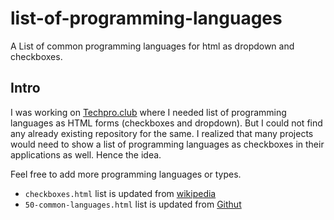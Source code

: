# list-of-programming-languages

A List of common programming languages for html as dropdown and checkboxes.

## Intro

I was working on [Techpro.club](https://github.com/ClubTechPro/techpro.club) where I needed list of programming languages as HTML forms (checkboxes and dropdown). But I could not find any already existing repository for the same. I realized that many projects would need to show a list of programming languages as checkboxes in their applications as well. Hence the idea.

Feel free to add more programming languages or types.

-   `checkboxes.html` list is updated from [wikipedia](https://en.wikipedia.org/wiki/List_of_programming_languages)
-   `50-common-languages.html` list is updated from [Githut](https://madnight.github.io/githut/#/pull_requests/2021/4)

